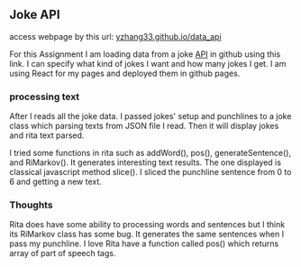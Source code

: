 ## Joke API

access webpage by this url: [yzhang33.github.io/data_api](yzhang33.github.io/data_api)

For this Assignment I am loading data from a joke [API](https://official-joke-api.appspot.com/jokes/general/ten) in github using this link. 
I can specify what kind of jokes I want and how many jokes I get. I am using React for my pages and deployed them in github pages.

### processing text
After I reads all the joke data. I passed jokes' setup and punchlines to a joke class which parsing texts from JSON file I read.
Then it will display jokes and rita text parsed.

I tried some functions in rita such as addWord(), pos(), generateSentence(), and RiMarkov().
It generates interesting text results. The one displayed is classical javascript method slice().
I sliced the punchline sentence from 0 to 6 and getting a new text.

### Thoughts
Rita does have some ability to processing words and sentences but I think its RiMarkov class has some bug. It generates the same sentences when I pass my punchline.
I love Rita have a function called pos() which returns array of part of speech tags.
